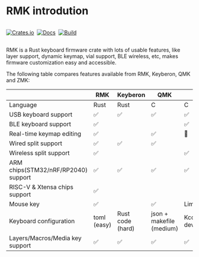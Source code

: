 # RMK introdution

<div class="badge-container" style="display: flex; gap: 0.5rem; align-items: center; justify-content: start;   margin: 1rem 0;">

<div>

[![Crates.io](https://img.shields.io/crates/v/rmk)](https://crates.io/crates/rmk)

</div>
<div>

[![Docs](https://img.shields.io/docsrs/rmk)](https://docs.rs/rmk/latest/rmk/)

</div>
<div>

[![Build](https://github.com/haobogu/rmk/actions/workflows/build.yml/badge.svg)](https://github.com/HaoboGu/rmk/actions)

</div>

</div>
RMK is a Rust keyboard firmware crate with lots of usable features, like layer support, dynamic keymap, vial support, BLE wireless, etc, makes firmware customization easy and accessible.

The following table compares features available from RMK, Keyberon, QMK and ZMK:

|                                     | RMK         | Keyberon         | QMK                      | ZMK                        |
| ----------------------------------- | ----------- | ---------------- | ------------------------ | -------------------------- |
| Language                            | Rust        | Rust             | C                        | C                          |
| USB keyboard support                | ✅          | ✅               | ✅                       | ✅                         |
| BLE keyboard support                | ✅          |                  |                          | ✅                         |
| Real-time keymap editing            | ✅          |                  | ✅                       | 🚧                         |
| Wired split support                 | ✅          | ✅               | ✅                       |                            |
| Wireless split support              | ✅          |                  |                          | ✅                         |
| ARM chips(STM32/nRF/RP2040) support | ✅          | ✅               | ✅                       | ✅                         |
| RISC-V & Xtensa chips support       | ✅          |                  |                          |                            |
| Mouse key                           | ✅          |                  | ✅                       | Limited                    |
| Keyboard configuration              | toml (easy) | Rust code (hard) | json + makefile (medium) | Kconfig + devicetree(hard) |
| Layers/Macros/Media key support     | ✅          | ✅               | ✅                       | ✅                         |
